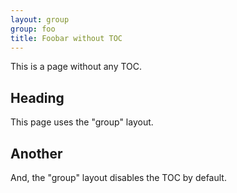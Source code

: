 ```yaml
---
layout: group
group: foo
title: Foobar without TOC
---
```


This is a page without any TOC.

## Heading

This page uses the "group" layout.

## Another

And, the "group" layout disables the TOC by default.
